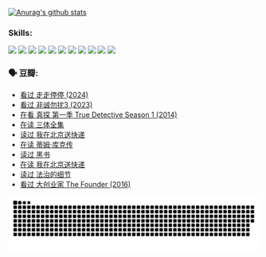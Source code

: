 
[![Anurag's github stats](https://github-readme-stats.vercel.app/api?username=w940853815)](https://github.com/anuraghazra/github-readme-stats)

### Skills:

<code><img height="32" src="https://cdn.jsdelivr.net/npm/simple-icons@v5/icons/python.svg"></code>
<code><img height="32" src="https://cdn.jsdelivr.net/npm/simple-icons@v5/icons/javascript.svg"></code>
<code><img height="32" src="https://cdn.jsdelivr.net/npm/simple-icons@v5/icons/django.svg"></code>
<code><img height="32" src="https://cdn.jsdelivr.net/npm/simple-icons@v5/icons/flask.svg"></code>
<code><img height="32" src="https://cdn.jsdelivr.net/npm/simple-icons@v5/icons/vuetify.svg"></code>
<code><img height="32" src="https://cdn.jsdelivr.net/npm/simple-icons@v5/icons/git.svg"></code>
<code><img height="32" src="https://cdn.jsdelivr.net/npm/simple-icons@v5/icons/docker.svg"></code>
<code><img height="32" src="https://cdn.jsdelivr.net/npm/simple-icons@v5/icons/postgresql.svg"></code>
<code><img height="32" src="https://cdn.jsdelivr.net/npm/simple-icons@v5/icons/elasticsearch.svg"></code>
<code><img height="32" src="https://cdn.jsdelivr.net/npm/simple-icons@v5/icons/macos.svg"></code>
<code><img height="32" src="https://cdn.jsdelivr.net/npm/simple-icons@v5/icons/linux.svg"></code>

### 🗣 豆瓣:

<!-- DOUBAN-ACTIVITIES:START -->
- [看过 走走停停‎ (2024)](https://www.douban.com/people/136069238/status/4684430230/?_i=24012069)
- [看过 非诚勿扰3‎ (2023)](https://www.douban.com/people/136069238/status/4676324100/?_i=24012069)
- [在看 真探 第一季 True Detective Season 1‎ (2014)](https://www.douban.com/people/136069238/status/4673382852/?_i=24012069)
- [在读 三体全集](https://www.douban.com/people/136069238/status/4672842521/?_i=24012069)
- [读过 我在北京送快递](https://www.douban.com/people/136069238/status/4672842036/?_i=24012069)
- [在读 蒂姆·库克传](https://www.douban.com/people/136069238/status/4663517053/?_i=24012069)
- [读过 黑书](https://www.douban.com/people/136069238/status/4663516022/?_i=24012069)
- [在读 我在北京送快递](https://www.douban.com/people/136069238/status/4658098365/?_i=24012069)
- [读过 法治的细节](https://www.douban.com/people/136069238/status/4657347558/?_i=24012069)
- [看过 大创业家 The Founder‎ (2016)](https://www.douban.com/people/136069238/status/4649667693/?_i=24012069)
<!-- DOUBAN-ACTIVITIES:END -->


![Snake animation](https://raw.githubusercontent.com/w940853815/w940853815/output/github-contribution-grid-snake.svg)

<!--
**w940853815/w940853815** is a ✨ _special_ ✨ repository because its `README.md` (this file) appears on your GitHub profile.

Here are some ideas to get you started:

- 🔭 I’m currently working on ...
- 🌱 I’m currently learning ...
- 👯 I’m looking to collaborate on ...
- 🤔 I’m looking for help with ...
- 💬 Ask me about ...
- 📫 How to reach me: ...
- 😄 Pronouns: ...
- ⚡ Fun fact: ...
-->
